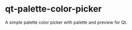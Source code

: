 qt-palette-color-picker
=======================

A simple palette color picker  with palette and preview for Qt.
